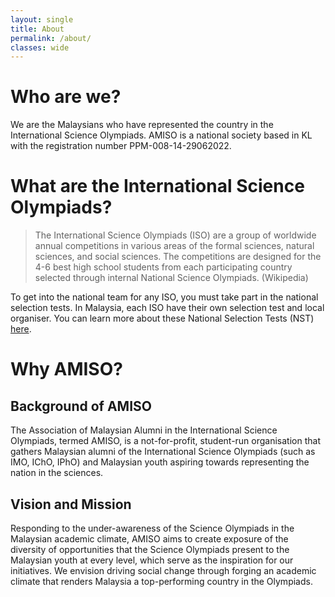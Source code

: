 ```yaml
---
layout: single
title: About
permalink: /about/
classes: wide
---
```


# Who are we?

We are the Malaysians who have represented the country in the International Science Olympiads. AMISO is a national society based in KL with the registration number PPM-008-14-29062022.

# What are the International Science Olympiads?

> The International Science Olympiads (ISO) are a group of worldwide annual competitions in various areas of the formal sciences, natural sciences, and social sciences. The competitions are designed for the 4-6 best high school students from each participating country selected through internal National Science Olympiads. (Wikipedia)

To get into the national team for any ISO, you must take part in the national selection tests. In Malaysia, each ISO have their own selection test and local organiser. You can learn more about these National Selection Tests (NST) [here](/olympiads/).

# Why AMISO?

## Background of AMISO
The Association of Malaysian Alumni in the International Science Olympiads, termed AMISO, is a not-for-profit, student-run organisation that gathers Malaysian alumni of the International Science Olympiads (such as IMO, IChO, IPhO) and Malaysian youth aspiring towards representing the nation in the sciences. 

## Vision and Mission
Responding to the under-awareness of the Science Olympiads in the Malaysian academic climate, AMISO aims to create exposure of the diversity of opportunities that the Science Olympiads present to the Malaysian youth at every level, which serve as the inspiration for our initiatives. We envision driving social change through forging an academic climate that renders Malaysia a top-performing country in the Olympiads.

